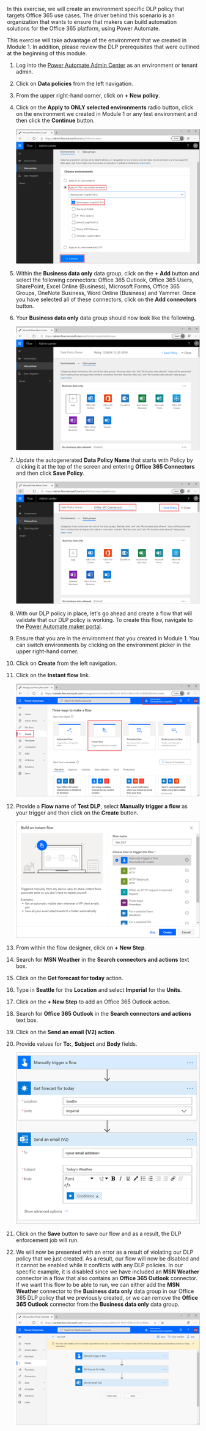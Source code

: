 In this exercise, we will create an environment specific DLP policy that
targets Office 365 use cases. The driver behind this scenario is an
organization that wants to ensure that makers can build automation
solutions for the Office 365 platform, using Power Automate.

This exercise will take advantage of the environment that we created in
Module 1. In addition, please review the DLP prerequisites that were
outlined at the beginning of this module.

1.  Log into the [Power Automate Admin Center](https://admin.flow.microsoft.com/?azure-portal=true) as an environment or tenant admin.

2.  Click on **Data policies** from the left navigation.

3.  From the upper right-hand corner, click on **+ New policy**.

4.  Click on the **Apply to ONLY selected environments** radio button, click on the environment we created in Module 1 or any test environment and then click the **Continue** button.

	![new DLP](../media/15-new-dlp.png)

5.  Within the **Business data only** data group, click on the **+ Add** button and select the following connectors: Office 365 Outlook, Office 365 Users, SharePoint, Excel Online (Business), Microsoft Forms, Office 365 Groups, OneNote Business, Word Online (Business) and Yammer. Once you have selected all of these connectors, click on the **Add connectors** button.

6.  Your **Business data only** data group should now look like the following.

    ![added connectors](../media/16-added-connectors.png)

7.  Update the autogenerated **Data Policy Name** that starts with Policy by clicking it at the top of the screen and entering **Office 365 Connectors** and then click **Save Policy**.

    ![save](../media/17-save.png)

8.  With our DLP policy in place, let's go ahead and create a flow that will validate that our DLP policy is working. To create this flow, navigate to the [Power Automate maker portal](https://flow.microsoft.com/?azure-portal=true).

9.  Ensure that you are in the environment that you created in Module 1. You can switch environments by clicking on the environment picker in the upper right-hand corner.

10. Click on **Create** from the left navigation.

11. Click on the **Instant flow** link.

    ![create](../media/18-create.png)

12. Provide a **Flow name** of **Test DLP**, select **Manually trigger a flow** as your trigger and then click on the **Create** button.

    ![create](../media/19-create.png)

13. From within the flow designer, click on **+ New Step**.

14. Search for **MSN Weather** in the **Search connectors and actions** text box.

15. Click on the **Get forecast for today** action.

16. Type in **Seattle** for the **Location** and select **Imperial** for the **Units**.

17. Click on the **+ New Step** to add an Office 365 Outlook action.

18. Search for **Office 365 Outlook** in the **Search connectors and actions** text box.

19. Click on the **Send an email (V2) action**.

20. Provide values for **To:**, **Subject** and **Body** fields.

	![actions](../media/20-actions.png)

21. Click on the **Save** button to save our flow and as a result, the DLP enforcement job will run.

22. We will now be presented with an error as a result of violating our DLP policy that we just created. As a result, our flow will now be disabled and it cannot be enabled while it conflicts with any DLP policies. In our specific example, it is disabled since we have included an **MSN Weather** connector in a flow that also contains an **Office 365 Outlook** connector. If we want this flow to be able to run, we can either add the **MSN Weather** connector to the **Business data only** data group in our Office 365 DLP policy that we previously created, or we can remove the **Office 365 Outlook** connector from the **Business data only** data group.

	![DLP](../media/21-dlp.png)

